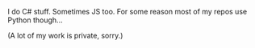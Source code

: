 I do C# stuff.
Sometimes JS too.
For some reason most of my repos use Python though...

(A lot of my work is private, sorry.)
